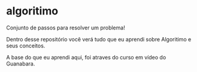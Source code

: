 # algoritimo
Conjunto de passos para resolver um problema!

Dentro desse repositório você verá tudo que eu aprendi sobre Algoritimo e seus conceitos.

A base do que eu aprendi aqui, foi atraves do curso em vídeo do Guanabara.
